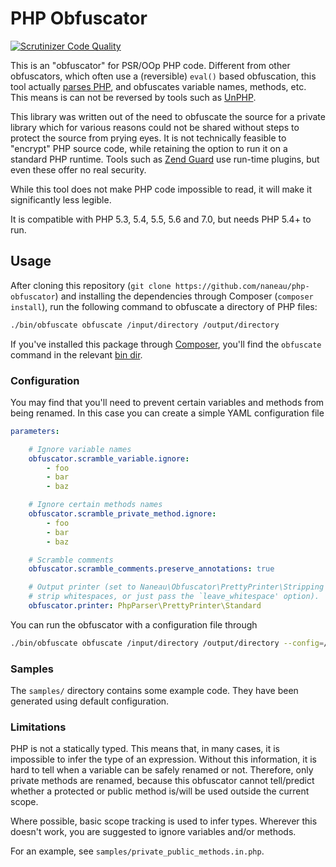 # PHP Obfuscator

[![Scrutinizer Code Quality](https://scrutinizer-ci.com/g/naneau/php-obfuscator/badges/quality-score.png?b=master)](https://scrutinizer-ci.com/g/naneau/php-obfuscator/?branch=master)

This is an "obfuscator" for PSR/OOp PHP code. Different from other obfuscators, which often use a (reversible) `eval()` based obfuscation, this tool actually [parses PHP](https://github.com/nikic/PHP-Parser), and obfuscates variable names, methods, etc. This means is can not be reversed by tools such as [UnPHP](http://www.unphp.net).

This library was written out of the need to obfuscate the source for a private library which for various reasons could not be shared without steps to protect the source from prying eyes. It is not technically feasible to "encrypt" PHP source code, while retaining the option to run it on a standard PHP runtime. Tools such as [Zend Guard](http://www.zend.com/products/guard) use run-time plugins, but even these offer no real security.

While this tool does not make PHP code impossible to read, it will make it significantly less legible.

It is compatible with PHP 5.3, 5.4, 5.5, 5.6 and 7.0, but needs PHP 5.4+ to run.

## Usage

After cloning this repository (`git clone https://github.com/naneau/php-obfuscator`) and installing the dependencies through Composer (`composer install`), run the following command to obfuscate a directory of PHP files:

```bash
./bin/obfuscate obfuscate /input/directory /output/directory
```

If you've installed this package through [Composer](https://getcomposer.org), you'll find the `obfuscate` command in the relevant [bin dir](https://getcomposer.org/doc/articles/vendor-binaries.md).

### Configuration

You may find that you'll need to prevent certain variables and methods from being renamed. In this case you can create a simple YAML configuration file

```yaml
parameters:

    # Ignore variable names
    obfuscator.scramble_variable.ignore:
        - foo
        - bar
        - baz

    # Ignore certain methods names
    obfuscator.scramble_private_method.ignore:
        - foo
        - bar
        - baz

    # Scramble comments
    obfuscator.scramble_comments.preserve_annotations: true

    # Output printer (set to Naneau\Obfuscator\PrettyPrinter\Stripping to
    # strip whitespaces, or just pass the `leave_whitespace' option).
    obfuscator.printer: PhpParser\PrettyPrinter\Standard
```

You can run the obfuscator with a configuration file through

```bash
./bin/obfuscate obfuscate /input/directory /output/directory --config=/foo/bar/config.yml
```

### Samples

The `samples/` directory contains some example code. They have been generated using default configuration.


### Limitations

PHP is not a statically typed. This means that, in many cases, it is impossible to infer the type of an expression. Without this information, it is hard to tell when a variable can be safely renamed or not. Therefore, only private methods are renamed, because this obfuscator cannot tell/predict whether a protected or public method is/will be used outside the current scope.

Where possible, basic scope tracking is used to infer types. Wherever this doesn't work, you are suggested to ignore variables and/or methods.

For an example, see `samples/private_public_methods.in.php`.
